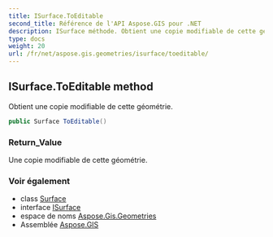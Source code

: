 ```yaml
---
title: ISurface.ToEditable
second_title: Référence de l'API Aspose.GIS pour .NET
description: ISurface méthode. Obtient une copie modifiable de cette géométrie.
type: docs
weight: 20
url: /fr/net/aspose.gis.geometries/isurface/toeditable/
---
```

## ISurface.ToEditable method

Obtient une copie modifiable de cette géométrie.

```csharp
public Surface ToEditable()
```

### Return_Value

Une copie modifiable de cette géométrie.

### Voir également

* class [Surface](../../surface/)
* interface [ISurface](../)
* espace de noms [Aspose.Gis.Geometries](../../isurface/)
* Assemblée [Aspose.GIS](../../../)


